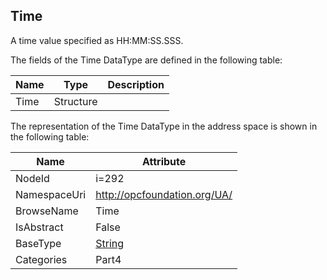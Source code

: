 <!-- datatype -->
## Time
A time value specified as HH:MM:SS.SSS.  
<!-- end of description -->
The fields of the Time DataType are defined in the following table:  

|Name|Type|Description|
|---|---|---|
|Time|Structure||

The representation of the Time DataType in the address space is shown in the following table:  

|Name|Attribute|
|---|---|
|NodeId|i=292|
|NamespaceUri|http://opcfoundation.org/UA/|
|BrowseName|Time|
|IsAbstract|False|
|BaseType|[String](../../../Part3/DataTypes/String/readme.md)|
|Categories|Part4|

